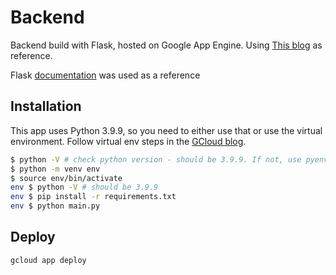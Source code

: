 # Backend

Backend build with Flask, hosted on Google App Engine.
Using [This blog](https://cloud.google.com/appengine/docs/standard/python3/building-app/writing-web-service) as reference.

Flask [documentation](https://flask.palletsprojects.com/en/2.0.x/) was used as a reference

## Installation

This app uses Python 3.9.9, so you need to either use that or use the virtual environment.
Follow virtual env steps in the [GCloud blog](https://cloud.google.com/appengine/docs/standard/python3/building-app/writing-web-service).

```bash
$ python -V # check python version - should be 3.9.9. If not, use pyenv or change it?? lol.
$ python -m venv env
$ source env/bin/activate
env $ python -V # should be 3.9.9
env $ pip install -r requirements.txt
env $ python main.py
```

## Deploy

```bash
gcloud app deploy
```
